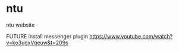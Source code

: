 # ntu
ntu website

FUTURE
install messenger plugin
https://www.youtube.com/watch?v=ko3ugxVqeuw&t=209s